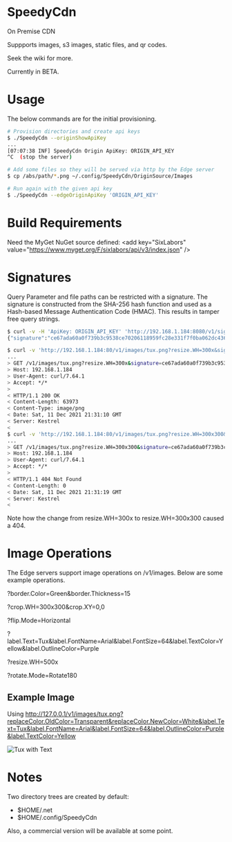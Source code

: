 # SpeedyCdn

On Premise CDN

Suppports images, s3 images, static files, and qr codes.

Seek the wiki for more.

Currently in BETA.

# Usage

The below commands are for the initial provisioning.

```bash
# Provision directories and create api keys
$ ./SpeedyCdn --originShowApiKey
...
[07:07:38 INF] SpeedyCdn Origin ApiKey: ORIGIN_API_KEY
^C  (stop the server)

# Add some files so they will be served via http by the Edge server
$ cp /abs/path/*.png ~/.config/SpeedyCdn/OriginSource/Images

# Run again with the given api key
$ ./SpeedyCdn --edgeOriginApiKey 'ORIGIN_API_KEY'
```

# Build Requirements

Need the MyGet NuGet source defined: &lt;add key="SixLabors" value="https://www.myget.org/F/sixlabors/api/v3/index.json" /&gt;

# Signatures

Query Parameter and file paths can be restricted with a signature.  The signature is constructed from the SHA-256 hash function and used as a Hash-based Message Authentication Code (HMAC).  This results in tamper free query strings.

```bash
$ curl -v -H 'ApiKey: ORIGIN_API_KEY' 'http://192.168.1.184:8080/v1/signature/create/tux.png?resize.WH=300x'
{"signature":"ce67ada60a0f739b3c9538ce70206118959fc28e331f7f0ba062dc436cdecf90"}

$ curl -v 'http://192.168.1.184:80/v1/images/tux.png?resize.WH=300x&signature=ce67ada60a0f739b3c9538ce70206118959fc28e331f7f0ba062dc436cdecf90' > /dev/null 
...
> GET /v1/images/tux.png?resize.WH=300x&signature=ce67ada60a0f739b3c9538ce70206118959fc28e331f7f0ba062dc436cdecf90 HTTP/1.1
> Host: 192.168.1.184
> User-Agent: curl/7.64.1
> Accept: */*
> 
< HTTP/1.1 200 OK
< Content-Length: 63973
< Content-Type: image/png
< Date: Sat, 11 Dec 2021 21:31:10 GMT
< Server: Kestrel
< 
$ curl -v 'http://192.168.1.184:80/v1/images/tux.png?resize.WH=300x300&signature=ce67ada60a0f739b3c9538ce70206118959fc28e331f7f0ba062dc436cdecf90' > /dev/null
...
> GET /v1/images/tux.png?resize.WH=300x300&signature=ce67ada60a0f739b3c9538ce70206118959fc28e331f7f0ba062dc436cdecf90 HTTP/1.1
> Host: 192.168.1.184
> User-Agent: curl/7.64.1
> Accept: */*
> 
< HTTP/1.1 404 Not Found
< Content-Length: 0
< Date: Sat, 11 Dec 2021 21:31:19 GMT
< Server: Kestrel
< 
```

Note how the change from resize.WH=300x to resize.WH=300x300 caused a 404. 

# Image Operations

The Edge servers support image operations on /v1/images.  Below are some example operations.

?border.Color=Green&border.Thickness=15

?crop.WH=300x300&crop.XY=0,0

?flip.Mode=Horizontal

?label.Text=Tux&label.FontName=Arial&label.FontSize=64&label.TextColor=Yellow&label.OutlineColor=Purple

?resize.WH=500x

?rotate.Mode=Rotate180

## Example Image

Using http://127.0.0.1/v1/images/tux.png?replaceColor.OldColor=Transparent&replaceColor.NewColor=White&label.Text=Tux&label.FontName=Arial&label.FontSize=64&label.OutlineColor=Purple&label.TextColor=Yellow

![Tux with Text](http://bmedley.org/tuxWithText.png)

# Notes

Two directory trees are created by default:

  - $HOME/.net
  - $HOME/.config/SpeedyCdn

Also, a commercial version will be available at some point.
